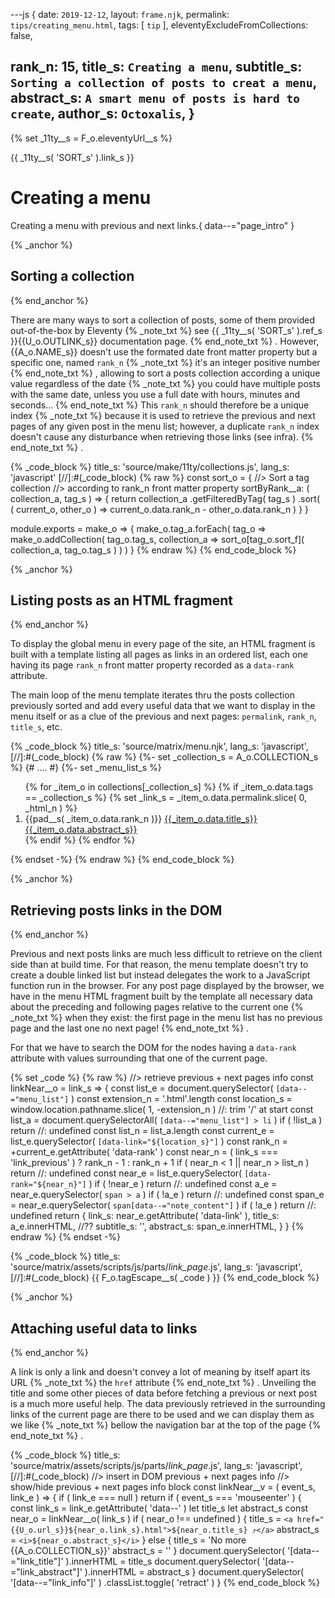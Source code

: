 ---js
{
  date:      `2019-12-12`,
  layout:    `frame.njk`,
  permalink: `tips/creating_menu.html`,
  tags:      [ `tip` ],
  eleventyExcludeFromCollections: false,

  rank_n:     15,
  title_s:    `Creating a menu`,
  subtitle_s: `Sorting a collection of posts to creat a menu`,
  abstract_s: `A smart menu of posts is hard to create`,
  author_s:   `Octoxalis`,
}
---
[comment]: # (======== Aliases ========)

{% set _11ty__s = F_o.eleventyUrl__s %}

[comment]: # (======== Links ========)

{{ _11ty__s( 'SORT_s' ).link_s }}

[comment]: # (======== Post ========)
# Creating a menu

Creating a menu with previous and next links.{ data--="page_intro" }

{% _anchor %}
## Sorting a collection
{% end_anchor %}


There are many ways to sort a collection of posts, some of them provided out-of-the-box by Eleventy
{% _note_txt %}
see {{ _11ty__s( 'SORT_s' ).ref_s }}{{U_o.OUTLINK_s}} documentation page.
{% end_note_txt %}
. However, {{A_o.NAME_s}} doesn't use the formated date front matter property but a specific one, named `rank_n`
{% _note_txt %}
it's an integer positive number
{% end_note_txt %}
, allowing to sort a posts collection according a unique value regardless of the date
{% _note_txt %}
you could have multiple posts with the same date, unless you use a full date with hours, minutes and seconds...
{% end_note_txt %}
This `rank_n` should therefore be a unique index
{% _note_txt %}
because it is used to retrieve the previous and next pages of any given post in the menu list; 
however, a duplicate `rank_n` index doesn't cause any disturbance when retrieving those links (see infra).
{% end_note_txt %}
.


{% _code_block %}
    title_s: 'source/make/11ty/collections.js',
    lang_s: 'javascript'
[//]:#(_code_block)
{% raw %}
const sort_o =
{
//> Sort a tag collection
//> according to rank_n front matter property
  sortByRank__a: ( collection_a, tag_s ) =>
  {
    return collection_a
      .getFilteredByTag( tag_s )
      .sort( ( current_o, other_o ) => current_o.data.rank_n - other_o.data.rank_n )
  }
}

module.exports = make_o =>
{
  make_o.tag_a.forEach( tag_o => make_o.addCollection( tag_o.tag_s,
    collection_a => sort_o[tag_o.sort_f]( collection_a, tag_o.tag_s ) ) )
}
{% endraw %}
{% end_code_block %}


{% _anchor %}
## Listing posts as an HTML fragment
{% end_anchor %}


To display the global menu in every page of the site, an HTML fragment is built with a template listing all pages as links in an ordered list, each one having its page `rank_n` front matter property recorded as a `data-rank` attribute.

The main loop of the menu template iterates thru the posts collection previously sorted and add every useful data that we want to display in the menu itself or as a clue of the previous and next pages: `permalink`, `rank_n`, `title_s`, etc.


{% _code_block %}
    title_s: 'source/matrix/menu.njk',
    lang_s: 'javascript',
[//]:#(_code_block)
{% raw %}
{%- set _collection_s = A_o.COLLECTION_s %}
{# .... #}
{%- set _menu_list_s %}
  <ol data--="menu_list">
{% for _item_o in collections[_collection_s] %}
    {% if _item_o.data.tags == _collection_s %}
    {% set _link_s = _item_o.data.permalink.slice( 0, _html_n ) %}
    <li data--="menu_item" data-link="{{_link_s}}" data-rank="{{_item_o.data.rank_n}}">
      <span>{{pad__s( _item_o.data.rank_n )}}</span>
      <span><a href="{{U_o.url_s + _item_o.data.permalink}}">{{_item_o.data.title_s}}</a></span>
      <ins data--="note_txt"><sup></sup><span data--="note_content">{{_item_o.data.abstract_s}}</span></ins>
      <span hidden>{{_item_o.data.subtitle_s}}</span>
    </li>
    {% endif %}
{% endfor %}
  </ol>
{% endset -%}
{% endraw %}
{% end_code_block %}


{% _anchor %}
## Retrieving posts links in the DOM
{% end_anchor %}


Previous and next posts links are much less difficult to retrieve on the client side than at build time. For that reason, the menu template doesn't try to create a double linked list but instead delegates the work  to a JavaScript function run in the browser.
For any post page displayed by the browser, we have in the menu HTML fragment built by the template all necessary data about the preceding and following pages relative to the current one
{% _note_txt %}
when they exist: the first page in the menu list has no previous page and the last one no next page!
{% end_note_txt %}
.

For that we have to search the DOM for the nodes having a `data-rank` attribute with values surrounding that one of the current page.


{% set _code %}
{% raw %}
//> retrieve previous + next pages info
const linkNear__o = link_s =>
{
  const list_e = document.querySelector( `[data--="menu_list"]` )
  const extension_n = '.html'.length
  const location_s = window.location.pathname.slice( 1, -extension_n )  //: trim '/' at start
  const list_a = document.querySelectorAll( `[data--="menu_list"] > li` )
  if ( !list_a ) return     //: undefined
  const list_n = list_a.length
  const current_e = list_e.querySelector( `[data-link="${location_s}"]` )
  const rank_n = +current_e.getAttribute( 'data-rank' )
  const near_n = ( link_s === 'link_previous' ) ? rank_n - 1 : rank_n + 1
  if ( near_n < 1 || near_n > list_n ) return     //: undefined
  const near_e = list_e.querySelector( `[data-rank="${near_n}"]` )
  if ( !near_e ) return     //: undefined
  const a_e = near_e.querySelector( `span > a` )
  if ( !a_e ) return     //: undefined
  const span_e = near_e.querySelector( `span[data--="note_content"]` )
  if ( !a_e ) return     //: undefined
  return {
    link_s:     near_e.getAttribute( 'data-link' ),
    title_s:    a_e.innerHTML,
    //?? subtitle_s: '',
    abstract_s: span_e.innerHTML,
  }
}
{% endraw %}
{% endset -%}


{% _code_block %}
    title_s: 'source/matrix/assets/scripts/js/parts/_link_page_.js',
    lang_s: 'javascript',
[//]:#(_code_block)
{{ F_o.tagEscape__s( _code ) }}
{% end_code_block %}


{% _anchor %}
## Attaching useful data to links
{% end_anchor %}


A link is only a link and doesn't convey a lot of meaning by itself apart its URL
{% _note_txt %}
the `href` attribute
{% end_note_txt %}
. Unveiling the title and some other pieces of data before fetching a previous or next post is a much more useful help.
The data previously retrieved in the surrounding links of the current page are there to be used and we can display them as we like
{% _note_txt %}
bellow the navigation bar at the top of the page
{% end_note_txt %}
.


{% _code_block %}
    title_s: 'source/matrix/assets/scripts/js/parts/_link_page_.js',
    lang_s: 'javascript',
[//]:#(_code_block)
//> insert in DOM previous + next pages info
//> show/hide previous + next pages info block
const linkNear__v = ( event_s, link_e ) =>
{
  if ( link_e === null ) return
  if ( event_s === 'mouseenter' )
  {
    const link_s = link_e.getAttribute( 'data--' )
    let title_s
    let abstract_s
    const near_o = linkNear__o( link_s )
    if ( near_o !== undefined )
    {
      title_s = `<a href="{{U_o.url_s}}${near_o.link_s}.html">${near_o.title_s} ⤴</a>`
      abstract_s = `<i>${near_o.abstract_s}</i>`
    }
    else
    {
      title_s = 'No more {{A_o.COLLECTION_s}}'
      abstract_s = ''
    }
    document.querySelector( '[data--="link_title"]' ).innerHTML = title_s
    document.querySelector( '[data--="link_abstract"]' ).innerHTML = abstract_s
}
  document.querySelector( '[data--="link_info"]' )
    .classList.toggle( 'retract' )
}
{% end_code_block %}


[comment]: # (======== Links ========)

